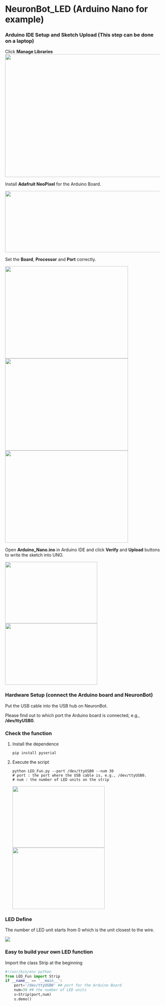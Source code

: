 # NeuronBot_LED (Arduino Nano for example)

### Arduino IDE Setup and Sketch Upload (This step can be done on a laptop)

Click **Manage Libraries**  
<img src="https://github.com/jeremylu0601/NeuronBot_LED/blob/master/images/arduino_manage_library.png" width="800" height="400">


Install **Adafruit NeoPixel** for the Arduino Board.

<img src="https://github.com/jeremylu0601/NeuronBot_LED/blob/master/images/download_adafruit.png" width="600" height="200">


Set the **Board**, **Processor** and **Port** correctly.

<img src="https://github.com/jeremylu0601/NeuronBot_LED/blob/master/images/boardset.png" width="400" height="300"> 
<img src="https://github.com/jeremylu0601/NeuronBot_LED/blob/master/images/processorset.png" width="400" height="300"> 
<img src="https://github.com/jeremylu0601/NeuronBot_LED/blob/master/images/portset.png" width="400" height="300">

Open **Arduino_Nano.ino** in Arduino IDE and click **Verify** and **Upload** buttons to write the sketch into UNO.

<img src="https://github.com/jeremylu0601/NeuronBot_LED/blob/master/images/verify.png" width="300" height="200"> <img src="https://github.com/jeremylu0601/NeuronBot_LED/blob/master/images/upload.png" width="300" height="200">

### Hardware Setup (connect the Arduino board and NeuronBot)

Put the USB cable into the USB hub on NeuronBot.

Please find out to which port the Arduino board is connected, e.g., **/dev/ttyUSB0**.  


### Check the function

1. Install the dependence
    ```
    pip install pyserial
    ```
2. Execute the script
    ```
    python LED_Fun.py --port /dev/ttyUSB0 --num 30
    # port : the port where the USB cable is, e.g., /dev/ttyUSB0.
    # num : the number of LED units on the strip
    ```
    <img src="https://github.com/jeremylu0601/NeuronBot_LED/blob/master/images/output_terminal.png" width="300" height="200">
    <img src="https://github.com/jeremylu0601/NeuronBot_LED/blob/master/demo_nano.gif" width="300" height="200">

### LED Define

The number of LED unit starts from 0 which is the unit closest to the wire.

<img src="https://github.com/jeremylu0601/NeuronBot_LED/blob/master/images/nano_led.png">

### Easy to build your own LED function
Import the class Strip at the beginning 
```python
#!/usr/bin/env python
from LED_Fun import Strip
if __name__ == '__main__':
    port='/dev/ttyUSB0' ## port for the Arduino Board
    num=30 ## the number of LED units
    s=Strip(port,num)
    s.demo()
```





